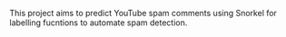 This project aims to predict YouTube spam comments using Snorkel for labelling fucntions to automate spam detection.
